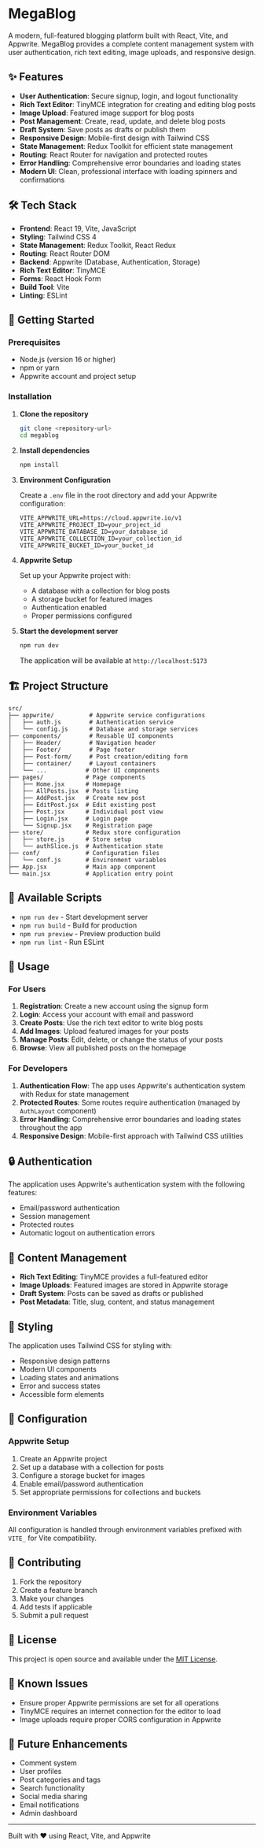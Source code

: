# MegaBlog

A modern, full-featured blogging platform built with React, Vite, and Appwrite. MegaBlog provides a complete content management system with user authentication, rich text editing, image uploads, and responsive design.

## ✨ Features

- **User Authentication**: Secure signup, login, and logout functionality
- **Rich Text Editor**: TinyMCE integration for creating and editing blog posts
- **Image Upload**: Featured image support for blog posts
- **Post Management**: Create, read, update, and delete blog posts
- **Draft System**: Save posts as drafts or publish them
- **Responsive Design**: Mobile-first design with Tailwind CSS
- **State Management**: Redux Toolkit for efficient state management
- **Routing**: React Router for navigation and protected routes
- **Error Handling**: Comprehensive error boundaries and loading states
- **Modern UI**: Clean, professional interface with loading spinners and confirmations

## 🛠️ Tech Stack

- **Frontend**: React 19, Vite, JavaScript
- **Styling**: Tailwind CSS 4
- **State Management**: Redux Toolkit, React Redux
- **Routing**: React Router DOM
- **Backend**: Appwrite (Database, Authentication, Storage)
- **Rich Text Editor**: TinyMCE
- **Forms**: React Hook Form
- **Build Tool**: Vite
- **Linting**: ESLint

## 🚀 Getting Started

### Prerequisites

- Node.js (version 16 or higher)
- npm or yarn
- Appwrite account and project setup

### Installation

1. **Clone the repository**

   ```bash
   git clone <repository-url>
   cd megablog
   ```

2. **Install dependencies**

   ```bash
   npm install
   ```

3. **Environment Configuration**

   Create a `.env` file in the root directory and add your Appwrite configuration:

   ```env
   VITE_APPWRITE_URL=https://cloud.appwrite.io/v1
   VITE_APPWRITE_PROJECT_ID=your_project_id
   VITE_APPWRITE_DATABASE_ID=your_database_id
   VITE_APPWRITE_COLLECTION_ID=your_collection_id
   VITE_APPWRITE_BUCKET_ID=your_bucket_id
   ```

4. **Appwrite Setup**

   Set up your Appwrite project with:

   - A database with a collection for blog posts
   - A storage bucket for featured images
   - Authentication enabled
   - Proper permissions configured

5. **Start the development server**

   ```bash
   npm run dev
   ```

   The application will be available at `http://localhost:5173`

## 🏗️ Project Structure

```
src/
├── appwrite/          # Appwrite service configurations
│   ├── auth.js        # Authentication service
│   └── config.js      # Database and storage services
├── components/        # Reusable UI components
│   ├── Header/        # Navigation header
│   ├── Footer/        # Page footer
│   ├── Post-form/     # Post creation/editing form
│   ├── container/     # Layout containers
│   └── ...           # Other UI components
├── pages/            # Page components
│   ├── Home.jsx      # Homepage
│   ├── AllPosts.jsx  # Posts listing
│   ├── AddPost.jsx   # Create new post
│   ├── EditPost.jsx  # Edit existing post
│   ├── Post.jsx      # Individual post view
│   ├── Login.jsx     # Login page
│   └── Signup.jsx    # Registration page
├── store/            # Redux store configuration
│   ├── store.js      # Store setup
│   └── authSlice.js  # Authentication state
├── conf/             # Configuration files
│   └── conf.js       # Environment variables
├── App.jsx           # Main app component
└── main.jsx          # Application entry point
```

## 🔧 Available Scripts

- `npm run dev` - Start development server
- `npm run build` - Build for production
- `npm run preview` - Preview production build
- `npm run lint` - Run ESLint

## 🎯 Usage

### For Users

1. **Registration**: Create a new account using the signup form
2. **Login**: Access your account with email and password
3. **Create Posts**: Use the rich text editor to write blog posts
4. **Add Images**: Upload featured images for your posts
5. **Manage Posts**: Edit, delete, or change the status of your posts
6. **Browse**: View all published posts on the homepage

### For Developers

1. **Authentication Flow**: The app uses Appwrite's authentication system with Redux for state management
2. **Protected Routes**: Some routes require authentication (managed by `AuthLayout` component)
3. **Error Handling**: Comprehensive error boundaries and loading states throughout the app
4. **Responsive Design**: Mobile-first approach with Tailwind CSS utilities

## 🔒 Authentication

The application uses Appwrite's authentication system with the following features:

- Email/password authentication
- Session management
- Protected routes
- Automatic logout on authentication errors

## 📝 Content Management

- **Rich Text Editing**: TinyMCE provides a full-featured editor
- **Image Uploads**: Featured images are stored in Appwrite storage
- **Draft System**: Posts can be saved as drafts or published
- **Post Metadata**: Title, slug, content, and status management

## 🎨 Styling

The application uses Tailwind CSS for styling with:

- Responsive design patterns
- Modern UI components
- Loading states and animations
- Error and success states
- Accessible form elements

## 🔧 Configuration

### Appwrite Setup

1. Create an Appwrite project
2. Set up a database with a collection for posts
3. Configure a storage bucket for images
4. Enable email/password authentication
5. Set appropriate permissions for collections and buckets

### Environment Variables

All configuration is handled through environment variables prefixed with `VITE_` for Vite compatibility.

## 🤝 Contributing

1. Fork the repository
2. Create a feature branch
3. Make your changes
4. Add tests if applicable
5. Submit a pull request

## 📄 License

This project is open source and available under the [MIT License](LICENSE).

## 🐛 Known Issues

- Ensure proper Appwrite permissions are set for all operations
- TinyMCE requires an internet connection for the editor to load
- Image uploads require proper CORS configuration in Appwrite

## 🔮 Future Enhancements

- Comment system
- User profiles
- Post categories and tags
- Search functionality
- Social media sharing
- Email notifications
- Admin dashboard

---

Built with ❤️ using React, Vite, and Appwrite
